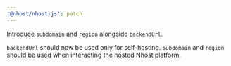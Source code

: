 ```yaml
---
'@nhost/nhost-js': patch
---
```


Introduce `subdomain` and `region` alongside `backendUrl`.

`backendUrl` should now be used only for self-hosting. `subdomain` and `region` should be used when interacting the hosted Nhost platform.
